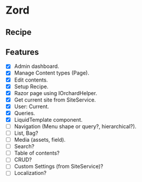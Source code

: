 # Zord

## Recipe

## Features

- [X] Admin dashboard.
- [X] Manage Content types (Page).
- [X] Edit contents.
- [X] Setup Recipe.
- [X] Razor page using IOrchardHelper.
- [X] Get current site from SiteService.
- [X] User: Current.
- [X] Queries.
- [X] LiquidTemplate component.
- [ ] Navigation (Menu shape or query?, hierarchical?).
- [ ] List, Bag?
- [ ] Media (assets, field).
- [ ] Search?
- [ ] Table of contents?
- [ ] CRUD?
- [ ] Custom Settings (from SiteService)?
- [ ] Localization?
